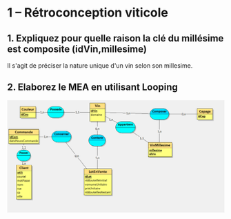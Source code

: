 # 1 – Rétroconception viticole

## 1. Expliquez pour quelle raison la clé du millésime est composite (idVin,millesime)

Il s'agit de préciser la nature unique d'un vin selon son millesime.

## 2. Elaborez le MEA en utilisant Looping
![](vin.png)